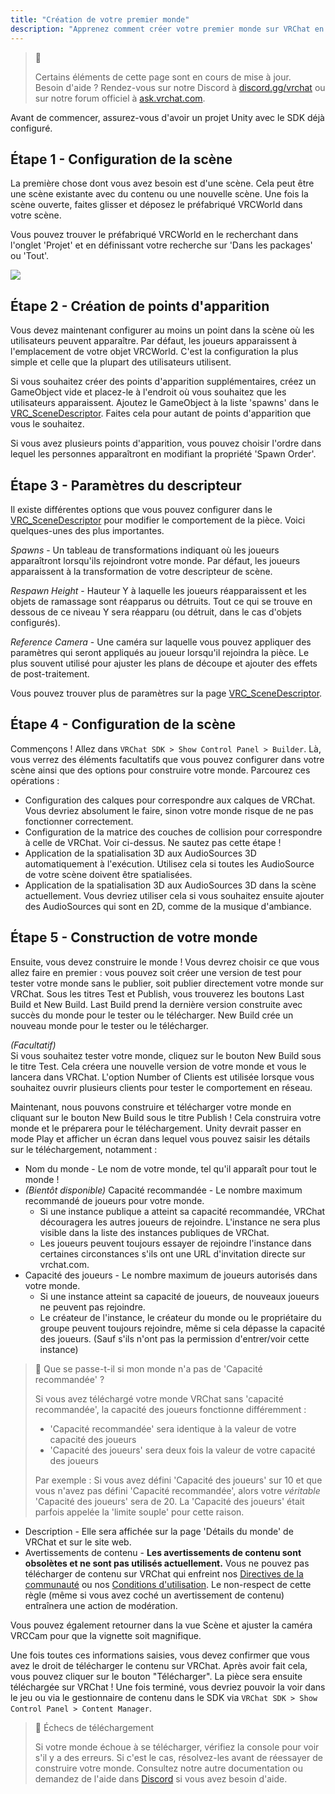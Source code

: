```yaml
---
title: "Création de votre premier monde"
description: "Apprenez comment créer votre premier monde sur VRChat en suivant ces étapes simples."
---
```


> 🚧 
> 
> Certains éléments de cette page sont en cours de mise à jour.  
> Besoin d'aide ? Rendez-vous sur notre Discord à [discord.gg/vrchat](https://discord.gg/vrchat) ou sur notre forum officiel à [ask.vrchat.com](https://ask.vrchat.com).

Avant de commencer, assurez-vous d'avoir un projet Unity avec le SDK déjà configuré.

## Étape 1 - Configuration de la scène

La première chose dont vous avez besoin est d'une scène. Cela peut être une scène existante avec du contenu ou une nouvelle scène. Une fois la scène ouverte, faites glisser et déposez le préfabriqué VRCWorld dans votre scène.

Vous pouvez trouver le préfabriqué VRCWorld en le recherchant dans l'onglet 'Projet' et en définissant votre recherche sur 'Dans les packages' ou 'Tout'.

![](/img/worlds/creating-your-first-world-b1946d4-Unity_4t4quWsgTY.png)

## Étape 2 - Création de points d'apparition

Vous devez maintenant configurer au moins un point dans la scène où les utilisateurs peuvent apparaître. Par défaut, les joueurs apparaissent à l'emplacement de votre objet VRCWorld. C'est la configuration la plus simple et celle que la plupart des utilisateurs utilisent.

Si vous souhaitez créer des points d'apparition supplémentaires, créez un GameObject vide et placez-le à l'endroit où vous souhaitez que les utilisateurs apparaissent. Ajoutez le GameObject à la liste 'spawns' dans le [VRC_SceneDescriptor](/worlds/components/vrc_scenedescriptor). Faites cela pour autant de points d'apparition que vous le souhaitez.

Si vous avez plusieurs points d'apparition, vous pouvez choisir l'ordre dans lequel les personnes apparaîtront en modifiant la propriété 'Spawn Order'.

## Étape 3 - Paramètres du descripteur

Il existe différentes options que vous pouvez configurer dans le [VRC_SceneDescriptor](/worlds/components/vrc_scenedescriptor) pour modifier le comportement de la pièce. Voici quelques-unes des plus importantes.

_Spawns_ - Un tableau de transformations indiquant où les joueurs apparaîtront lorsqu'ils rejoindront votre monde. Par défaut, les joueurs apparaissent à la transformation de votre descripteur de scène.

_Respawn Height_ - Hauteur Y à laquelle les joueurs réapparaissent et les objets de ramassage sont réapparus ou détruits. Tout ce qui se trouve en dessous de ce niveau Y sera réapparu (ou détruit, dans le cas d'objets configurés).

_Reference Camera_ - Une caméra sur laquelle vous pouvez appliquer des paramètres qui seront appliqués au joueur lorsqu'il rejoindra la pièce. Le plus souvent utilisé pour ajuster les plans de découpe et ajouter des effets de post-traitement.

Vous pouvez trouver plus de paramètres sur la page [VRC_SceneDescriptor](/worlds/components/vrc_scenedescriptor).

## Étape 4 - Configuration de la scène

Commençons ! Allez dans `VRChat SDK > Show Control Panel > Builder`. Là, vous verrez des éléments facultatifs que vous pouvez configurer dans votre scène ainsi que des options pour construire votre monde. Parcourez ces opérations :

- Configuration des calques pour correspondre aux calques de VRChat. Vous devriez absolument le faire, sinon votre monde risque de ne pas fonctionner correctement.
- Configuration de la matrice des couches de collision pour correspondre à celle de VRChat. Voir ci-dessus. Ne sautez pas cette étape !
- Application de la spatialisation 3D aux AudioSources 3D automatiquement à l'exécution. Utilisez cela si toutes les AudioSource de votre scène doivent être spatialisées.
- Application de la spatialisation 3D aux AudioSources 3D dans la scène actuellement. Vous devriez utiliser cela si vous souhaitez ensuite ajouter des AudioSources qui sont en 2D, comme de la musique d'ambiance.

## Étape 5 - Construction de votre monde

Ensuite, vous devez construire le monde ! Vous devrez choisir ce que vous allez faire en premier : vous pouvez soit créer une version de test pour tester votre monde sans le publier, soit publier directement votre monde sur VRChat. Sous les titres Test et Publish, vous trouverez les boutons Last Build et New Build. Last Build prend la dernière version construite avec succès du monde pour le tester ou le télécharger. New Build crée un nouveau monde pour le tester ou le télécharger.

_(Facultatif)_  
Si vous souhaitez tester votre monde, cliquez sur le bouton New Build sous le titre Test. Cela créera une nouvelle version de votre monde et vous le lancera dans VRChat. L'option Number of Clients est utilisée lorsque vous souhaitez ouvrir plusieurs clients pour tester le comportement en réseau.

Maintenant, nous pouvons construire et télécharger votre monde en cliquant sur le bouton New Build sous le titre Publish ! Cela construira votre monde et le préparera pour le téléchargement. Unity devrait passer en mode Play et afficher un écran dans lequel vous pouvez saisir les détails sur le téléchargement, notamment :

- Nom du monde - Le nom de votre monde, tel qu'il apparaît pour tout le monde !
- _(Bientôt disponible)_ Capacité recommandée - Le nombre maximum recommandé de joueurs pour votre monde.
  - Si une instance publique a atteint sa capacité recommandée, VRChat découragera les autres joueurs de rejoindre. L'instance ne sera plus visible dans la liste des instances publiques de VRChat.
  - Les joueurs peuvent toujours essayer de rejoindre l'instance dans certaines circonstances s'ils ont une URL d'invitation directe sur vrchat.com.
- Capacité des joueurs - Le nombre maximum de joueurs autorisés dans votre monde.
  - Si une instance atteint sa capacité de joueurs, de nouveaux joueurs ne peuvent pas rejoindre.
  - Le créateur de l'instance, le créateur du monde ou le propriétaire du groupe peuvent toujours rejoindre, même si cela dépasse la capacité des joueurs. (Sauf s'ils n'ont pas la permission d'entrer/voir cette instance)

> 🤔 Que se passe-t-il si mon monde n'a pas de 'Capacité recommandée' ?
> 
> Si vous avez téléchargé votre monde VRChat sans 'capacité recommandée', la capacité des joueurs fonctionne différemment :
> 
> - 'Capacité recommandée' sera identique à la valeur de votre capacité des joueurs
> - 'Capacité des joueurs' sera deux fois la valeur de votre capacité des joueurs
> 
> Par exemple : Si vous avez défini 'Capacité des joueurs' sur 10 et que vous n'avez pas défini 'Capacité recommandée', alors votre _véritable_ 'Capacité des joueurs' sera de 20. La 'Capacité des joueurs' était parfois appelée la 'limite souple' pour cette raison.

- Description - Elle sera affichée sur la page 'Détails du monde' de VRChat et sur le site web.
- Avertissements de contenu - **Les avertissements de contenu sont obsolètes et ne sont pas utilisés actuellement.** Vous ne pouvez pas télécharger de contenu sur VRChat qui enfreint nos [Directives de la communauté](https://vrchat.com/community-guidelines) ou nos [Conditions d'utilisation](https://vrchat.com/legal). Le non-respect de cette règle (même si vous avez coché un avertissement de contenu) entraînera une action de modération.

Vous pouvez également retourner dans la vue Scène et ajuster la caméra VRCCam pour que la vignette soit magnifique.

Une fois toutes ces informations saisies, vous devez confirmer que vous avez le droit de télécharger le contenu sur VRChat. Après avoir fait cela, vous pouvez cliquer sur le bouton "Télécharger". La pièce sera ensuite téléchargée sur VRChat ! Une fois terminé, vous devriez pouvoir la voir dans le jeu ou via le gestionnaire de contenu dans le SDK via `VRChat SDK > Show Control Panel > Content Manager`.

> 🚧 Échecs de téléchargement
> 
> Si votre monde échoue à se télécharger, vérifiez la console pour voir s'il y a des erreurs. Si c'est le cas, résolvez-les avant de réessayer de construire votre monde. Consultez notre autre documentation ou demandez de l'aide dans [Discord](https://discord.com/invite/vrchat) si vous avez besoin d'aide.